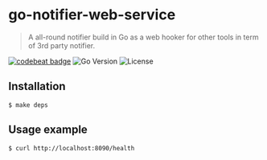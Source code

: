 

# go-notifier-web-service
> A all-round notifier build in Go as a web hooker for other tools in term of 3rd party notifier.

[![codebeat badge](https://codebeat.co/badges/8ad64015-9459-4c8e-ad69-a5531972a966)](https://codebeat.co/projects/github-com-mw3tv123-go-notifier-web-service-main)
    ![Go Version](https://img.shields.io/badge/Go%20version-v1.16-blue)
![License](https://img.shields.io/badge/License-GLP%203.0-blue)

## Installation

```shell
$ make deps
```

## Usage example

```shell
$ curl http://localhost:8090/health
```
